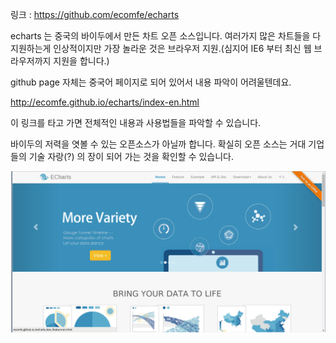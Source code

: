 링크 : https://github.com/ecomfe/echarts

echarts 는 중국의 바이두에서 만든 차트 오픈 소스입니다. 여러가지 많은 차트들을 다 지원하는게 인상적이지만 가장 놀라운 것은 브라우저 지원.(심지어 IE6 부터 최신 웹 브라우저까지 지원을 합니다.)

github page  자체는 중국어 페이지로 되어 있어서 내용 파악이 어려울텐데요.

http://ecomfe.github.io/echarts/index-en.html

이 링크를 타고 가면 전체적인 내용과 사용법들을 파악할 수 있습니다.

바이두의 저력을 엿볼 수 있는 오픈소스가 아닐까 합니다. 확실히 오픈 소스는 거대 기업들의 기술 자랑(?) 의 장이 되어 가는 것을 확인할 수 있습니다.

![이미지1](img/001$14.png)
